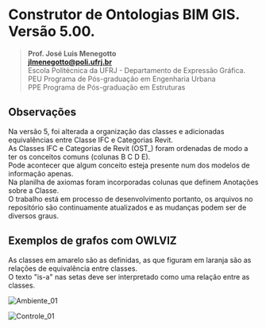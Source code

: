 # Construtor de Ontologias BIM GIS. Versão 5.00.
>**Prof. José Luis Menegotto**<br>
>**jlmenegotto@poli.ufrj.br**<br>
>Escola Politécnica da UFRJ - Departamento de Expressão Gráfica.<br>
>PEU Programa de Pós-graduação em Engenharia Urbana<br>
>PPE Programa de Pós-graduação em Estruturas<br>

## Observações 

Na versão 5, foi alterada a organização das classes e adicionadas equivalências entre Classe IFC e Categorias Revit. <br> 
As Classes IFC e Categorias de Revit (OST_) foram ordenadas de modo a ter os conceitos comuns (colunas B C D E). <br> 
Pode acontecer que algum conceito esteja presente num dos modelos de informação apenas. <br> 
Na planilha de axiomas foram incorporadas colunas que definem Anotações sobre a Classe. <br>
O trabalho está em processo de desenvolvimento portanto, os arquivos no repositório são continuamente atualizados e as mudanças podem ser de diversos graus. <br>

## Exemplos de grafos com OWLVIZ
As classes em amarelo são as definidas, as que figuram em laranja são as relações de equivalência entre classes. <br>
O texto "is-a" nas setas deve ser interpretado como uma relação entre as classes. <br>

![Ambiente_01](https://github.com/user-attachments/assets/d5b41efa-17f8-4fba-8b7d-ad4f4d39df58)

![Controle_01](https://github.com/user-attachments/assets/5f49fde5-5580-436e-b0f2-a18610aa9cbf)

